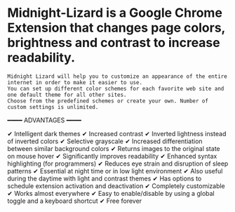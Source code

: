 # Midnight-Lizard is a Google Chrome Extension that changes page colors, brightness and contrast to increase readability.

    Midnight Lizard will help you to customize an appearance of the entire internet in order to make it easier to use.
    You can set up different color schemes for each favorite web site and one default theme for all other sites.
    Choose from the predefined schemes or create your own. Number of custom settings is unlimited.

━━━━ ADVANTAGES ━━━━

  ✔ Intelligent dark themes
  ✔ Increased contrast
  ✔ Inverted lightness instead of inverted colors
  ✔ Selective grayscale
  ✔ Increased differentiation between similar background colors
  ✔ Returns images to the original state on mouse hover
  ✔ Significantly improves readability
  ✔ Enhanced syntax highlighting (for programmers)
  ✔ Reduces eye strain and disruption of sleep patterns
  ✔ Essential at night time or in low light environment
  ✔ Also useful during the daytime with light and contrast themes
  ✔ Has options to schedule extension activation and deactivation
  ✔ Completely customizable
  ✔ Works almost everywhere
  ✔ Easy to enable/disable by using a global toggle and a keyboard shortcut
  ✔ Free forever